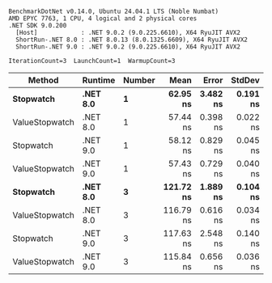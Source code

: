 ```

BenchmarkDotNet v0.14.0, Ubuntu 24.04.1 LTS (Noble Numbat)
AMD EPYC 7763, 1 CPU, 4 logical and 2 physical cores
.NET SDK 9.0.200
  [Host]            : .NET 9.0.2 (9.0.225.6610), X64 RyuJIT AVX2
  ShortRun-.NET 8.0 : .NET 8.0.13 (8.0.1325.6609), X64 RyuJIT AVX2
  ShortRun-.NET 9.0 : .NET 9.0.2 (9.0.225.6610), X64 RyuJIT AVX2

IterationCount=3  LaunchCount=1  WarmupCount=3  

```
| Method         | Runtime  | Number | Mean      | Error    | StdDev   | Min       | Max       | Gen0   | Allocated |
|--------------- |--------- |------- |----------:|---------:|---------:|----------:|----------:|-------:|----------:|
| **Stopwatch**      | **.NET 8.0** | **1**      |  **62.95 ns** | **3.482 ns** | **0.191 ns** |  **62.74 ns** |  **63.12 ns** | **0.0024** |      **40 B** |
| ValueStopwatch | .NET 8.0 | 1      |  57.44 ns | 0.398 ns | 0.022 ns |  57.41 ns |  57.46 ns |      - |         - |
| Stopwatch      | .NET 9.0 | 1      |  58.12 ns | 0.829 ns | 0.045 ns |  58.07 ns |  58.17 ns |      - |         - |
| ValueStopwatch | .NET 9.0 | 1      |  57.43 ns | 0.729 ns | 0.040 ns |  57.40 ns |  57.47 ns |      - |         - |
| **Stopwatch**      | **.NET 8.0** | **3**      | **121.72 ns** | **1.889 ns** | **0.104 ns** | **121.61 ns** | **121.80 ns** | **0.0024** |      **40 B** |
| ValueStopwatch | .NET 8.0 | 3      | 116.79 ns | 0.616 ns | 0.034 ns | 116.77 ns | 116.83 ns |      - |         - |
| Stopwatch      | .NET 9.0 | 3      | 117.63 ns | 2.548 ns | 0.140 ns | 117.52 ns | 117.79 ns |      - |         - |
| ValueStopwatch | .NET 9.0 | 3      | 115.84 ns | 0.656 ns | 0.036 ns | 115.81 ns | 115.88 ns |      - |         - |
